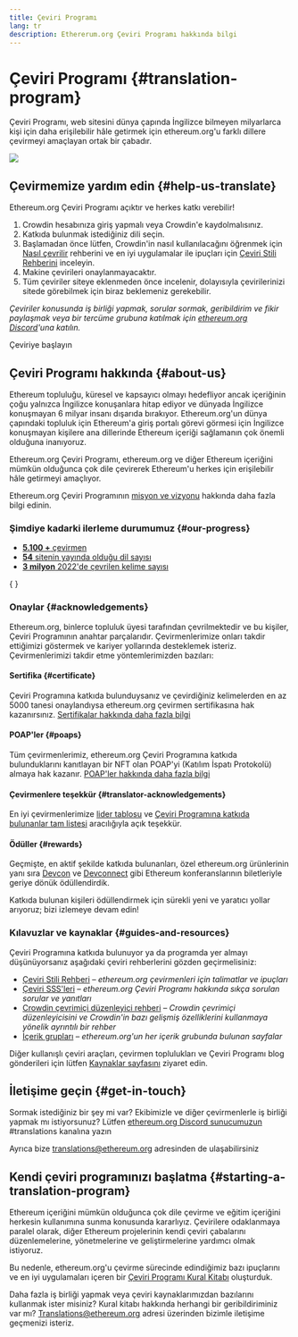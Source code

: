 ```yaml
---
title: Çeviri Programı
lang: tr
description: Ethererum.org Çeviri Programı hakkında bilgi
---
```


# Çeviri Programı \{#translation-program}

Çeviri Programı, web sitesini dünya çapında İngilizce bilmeyen milyarlarca kişi için daha erişilebilir hâle getirmek için ethereum.org'u farklı dillere çevirmeyi amaçlayan ortak bir çabadır.

![](./enterprise-eth.png)

## Çevirmemize yardım edin \{#help-us-translate}

Ethereum.org Çeviri Programı açıktır ve herkes katkı verebilir!

1. Crowdin hesabınıza giriş yapmalı veya Crowdin'e kaydolmalısınız.
2. Katkıda bulunmak istediğiniz dili seçin.
3. Başlamadan önce lütfen, Crowdin'in nasıl kullanılacağını öğrenmek için [Nasıl çevrilir](/contributing/translation-program/how-to-translate/) rehberini ve en iyi uygulamalar ile ipuçları için [Çeviri Stili Rehberini](/contributing/translation-program/translators-guide/) inceleyin.
4. Makine çevirileri onaylanmayacaktır.
5. Tüm çeviriler siteye eklenmeden önce incelenir, dolayısıyla çevirilerinizi sitede görebilmek için biraz beklemeniz gerekebilir.

_Çeviriler konusunda iş birliği yapmak, sorular sormak, geribildirim ve fikir paylaşmak veya bir tercüme grubuna katılmak için [ethereum.org Discord](/discord/)'una katılın._

<ButtonLink to="https://crowdin.com/project/ethereum-org/">
  Çeviriye başlayın
</ButtonLink>

## Çeviri Programı hakkında \{#about-us}

Ethereum topluluğu, küresel ve kapsayıcı olmayı hedefliyor ancak içeriğinin çoğu yalnızca İngilizce konuşanlara hitap ediyor ve dünyada İngilizce konuşmayan 6 milyar insanı dışarıda bırakıyor. Ethereum.org'un dünya çapındaki topluluk için Ethereum'a giriş portalı görevi görmesi için İngilizce konuşmayan kişilere ana dillerinde Ethereum içeriği sağlamanın çok önemli olduğuna inanıyoruz.

Ethereum.org Çeviri Programı, ethereum.org ve diğer Ethereum içeriğini mümkün olduğunca çok dile çevirerek Ethereum'u herkes için erişilebilir hâle getirmeyi amaçlıyor.

Ethereum.org Çeviri Programının [misyon ve vizyonu](/contributing/translation-program/mission-and-vision) hakkında daha fazla bilgi edinin.

### Şimdiye kadarki ilerleme durumumuz \{#our-progress}

- [**5.100 +** çevirmen](/contributing/translation-program/contributors/)
- [**54** sitenin yayında olduğu dil sayısı](/languages/)
- [**3 milyon** 2022'de çevrilen kelime sayısı](/contributing/translation-program/acknowledgements/)

{
	<TranslationChartImage />
}

### Onaylar \{#acknowledgements}

Ethereum.org, binlerce topluluk üyesi tarafından çevrilmektedir ve bu kişiler, Çeviri Programının anahtar parçalarıdır. Çevirmenlerimize onları takdir ettiğimizi göstermek ve kariyer yollarında desteklemek isteriz. Çevirmenlerimizi takdir etme yöntemlerimizden bazıları:

#### Sertifika \{#certificate}

Çeviri Programına katkıda bulunduysanız ve çevirdiğiniz kelimelerden en az 5000 tanesi onaylandıysa ethereum.org çevirmen sertifikasına hak kazanırsınız. [Sertifikalar hakkında daha fazla bilgi](/contributing/translation-program/acknowledgements/#certificate)

#### POAP'ler \{#poaps}

Tüm çevirmenlerimiz, ethereum.org Çeviri Programına katkıda bulunduklarını kanıtlayan bir NFT olan POAP'yi (Katılım İspatı Protokolü) almaya hak kazanır. [POAP'ler hakkında daha fazla bilgi](/contributing/translation-program/acknowledgements/#poap)

#### Çevirmenlere teşekkür \{#translator-acknowledgements}

En iyi çevirmenlerimize [lider tablosu](/contributing/translation-program/acknowledgements/) ve [Çeviri Programına katkıda bulunanlar tam listesi](/contributing/translation-program/contributors/) aracılığıyla açık teşekkür.

#### Ödüller \{#rewards}

Geçmişte, en aktif şekilde katkıda bulunanları, özel ethereum.org ürünlerinin yanı sıra [Devcon](https://devcon.org/en/) ve [Devconnect](https://devconnect.org/) gibi Ethereum konferanslarının biletleriyle geriye dönük ödüllendirdik.

Katkıda bulunan kişileri ödüllendirmek için sürekli yeni ve yaratıcı yollar arıyoruz; bizi izlemeye devam edin!

### Kılavuzlar ve kaynaklar \{#guides-and-resources}

Çeviri Programına katkıda bulunuyor ya da programda yer almayı düşünüyorsanız aşağıdaki çeviri rehberlerini gözden geçirmelisiniz:

- [Çeviri Stili Rehberi](/contributing/translation-program/translators-guide/) _– ethereum.org çevirmenleri için talimatlar ve ipuçları_
- [Çeviri SSS'leri](/contributing/translation-program/faq/) _– ethereum.org Çeviri Programı hakkında sıkça sorulan sorular ve yanıtları_
- [Crowdin çevrimiçi düzenleyici rehberi](https://support.crowdin.com/online-editor/) _– Crowdin çevrimiçi düzenleyicisini ve Crowdin'in bazı gelişmiş özelliklerini kullanmaya yönelik ayrıntılı bir rehber_
- [İçerik grupları](/contributing/translation-program/content-buckets/) _– ethereum.org'un her içerik grubunda bulunan sayfalar_

Diğer kullanışlı çeviri araçları, çevirmen toplulukları ve Çeviri Programı blog gönderileri için lütfen [Kaynaklar sayfasını](/contributing/translation-program/resources/) ziyaret edin.

## İletişime geçin \{#get-in-touch}

Sormak istediğiniz bir şey mi var? Ekibimizle ve diğer çevirmenlerle iş birliği yapmak mı istiyorsunuz? Lütfen [ethereum.org Discord sunucumuzun](https://discord.gg/ethereum-org) #translations kanalına yazın

Ayrıca bize translations@ethereum.org adresinden de ulaşabilirsiniz

## Kendi çeviri programınızı başlatma \{#starting-a-translation-program}

Ethereum içeriğini mümkün olduğunca çok dile çevirme ve eğitim içeriğini herkesin kullanımına sunma konusunda kararlıyız. Çevirilere odaklanmaya paralel olarak, diğer Ethereum projelerinin kendi çeviri çabalarını düzenlemelerine, yönetmelerine ve geliştirmelerine yardımcı olmak istiyoruz.

Bu nedenle, ethereum.org'u çevirme sürecinde edindiğimiz bazı ipuçlarını ve en iyi uygulamaları içeren bir [Çeviri Programı Kural Kitabı](/contributing/translation-program/playbook/) oluşturduk.

Daha fazla iş birliği yapmak veya çeviri kaynaklarımızdan bazılarını kullanmak ister misiniz? Kural kitabı hakkında herhangi bir geribildiriminiz var mı? Translations@ethereum.org adresi üzerinden bizimle iletişime geçmenizi isteriz.
